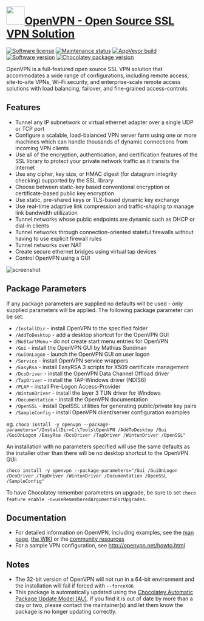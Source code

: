 # [<img src="https://cdn.jsdelivr.net/gh/dgalbraith/chocolatey-packages@f88f45a98e56426605b776a6a57ce1e8211ccaa4/icons/openvpn.png" width="48" height="48" />OpenVPN - Open Source SSL VPN Solution](https://chocolatey.org/packages/openvpn)

[![Software license](https://img.shields.io/badge/License-GPLv2-blue.svg)](https://github.com/OpenVPN/openvpn/blob/master/COPYING)
[![Maintenance status](https://img.shields.io/badge/maintained%3F-yes-green.svg)](https://gitHub.com/dgalbraith/chocolatey-packages/graphs/commit-activity)
[![AppVeyor build](https://img.shields.io/appveyor/ci/dgalbraith/chocolatey-packages)](https://ci.appveyor.com/project/dgalbraith/chocolatey-packages)
[![Software version](https://img.shields.io/badge/source-v2.6.6-blue.svg)](https://openvpn.net/community-downloads)
[![Chocolatey package version](https://img.shields.io/chocolatey/v/openvpn?label=Chocolatey)](https://chocolatey.org/packages/openvpn)

OpenVPN is a full-featured open source SSL VPN solution that accommodates a wide
range of configurations, including remote access, site-to-site VPNs, Wi-Fi security,
and enterprise-scale remote access solutions with load balancing, failover, and
fine-grained access-controls.

## Features

* Tunnel any IP subnetwork or virtual ethernet adapter over a single UDP or TCP port
* Configure a scalable, load-balanced VPN server farm using one or more machines which can handle thousands of dynamic connections from incoming VPN clients
* Use all of the encryption, authentication, and certification features of the SSL library to protect your private network traffic as it transits the internet
* Use any cipher, key size, or HMAC digest (for datagram integrity checking) supported by the SSL library
* Choose between static-key based conventional encryption or certificate-based public key encryption
* Use static, pre-shared keys or TLS-based dynamic key exchange
* Use real-time adaptive link compression and traffic-shaping to manage link bandwidth utilization
* Tunnel networks whose public endpoints are dynamic such as DHCP or dial-in clients
* Tunnel networks through connection-oriented stateful firewalls without having to use explicit firewall rules
* Tunnel networks over NAT
* Create secure ethernet bridges using virtual tap devices
* Control OpenVPN using a GUI

![screenshot](https://cdn.jsdelivr.net/gh/dgalbraith/chocolatey-packages@0fe79d362c7502419f1479bd6614ada16b439e8b/automatic/openvpn/screenshot.png)

## Package Parameters

If any package parameters are supplied no defaults will be used - only supplied parameters will be applied. The
following package parameter can be set:

* `/InstallDir`       - install OpenVPN to the specified folder
* `/AddToDesktop`     - add a desktop shortcut for the OpenVPN GUI
* `/NoStartMenu`      - do not create start menu entries for OpenVPN
* `/Gui`              - install the OpenVPN GUI by Mathias Sundman
* `/GuiOnLogon`       - launch the OpenVPN GUI on user logon
* `/Service`          - install OpenVPN service wrappers
* `/EasyRsa`          - install EasyRSA 3 scripts for X509 certificate management
* `/DcoDriver`        - install the OpenVPN Data Channel Offload driver
* `/TapDriver`        - install the TAP-Windows driver (NDIS6)
* `/PLAP`             - install Pre-Logon Access-Provider
* `/WintunDriver`     - install the layer 3 TUN driver for Windows
* `/Documentation`    - install the OpenVPN documentation
* `/OpenSSL`          - install OpelSSL utilities for generating public/private key pairs
* `/SampleConfig`     - install OpenVPN client/server configuration examples

eg. `choco install -y openvpn --package-parameters="/InstallDir=C:\Tools\OpenVPN /AddToDesktop /Gui /GuiOnLogon /EasyRsa /DcoDriver /TapDriver /WintunDriver /OpenSSL"`

An installation with no parameters specified will use the same defaults as the installer other than there will be no desktop shortcut to the OpenVPN GUI:

`choco install -y openvpn --package-parameters="/Gui /GuiOnLogon /DcoDriver /TapDriver /WintunDriver /Documentation /OpenSSL /SampleConfig"`

To have Chocolatey remember parameters on upgrade, be sure to set `choco feature enable -n=useRememberedArgumentsForUpgrades`.

## Documentation

* For detailed information on OpenVPN, including examples, see the [man page](http://openvpn.net/man.html),
  [the WIKI](https://community.openvpn.net/openvpn) or the [community resources](https://openvpn.net/community-resources)
* For a sample VPN configuration, see http://openvpn.net/howto.html

## Notes

* The 32-bit version of OpenVPN will not run in a 64-bit environment and the installation will fail if forced with `--forceX86`
* This package is automatically updated using the [Chocolatey Automatic Package Update Model (AU)](https://github.com/majkinetor/au/blob/master/README.md).
If you find it is out of date by more than a day or two, please contact the maintainer(s) and let them know the package is no longer updating correctly.
